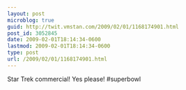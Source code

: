 ```yaml
---
layout: post
microblog: true
guid: http://twit.vmstan.com/2009/02/01/1168174901.html
post_id: 3052845
date: 2009-02-01T18:14:34-0600
lastmod: 2009-02-01T18:14:34-0600
type: post
url: /2009/02/01/1168174901.html
---
```

Star Trek commercial! Yes please! #superbowl
